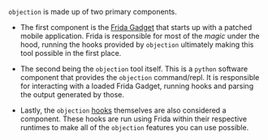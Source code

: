 `objection` is made up of two primary components.

* The first component is the [Frida Gadget](https://www.frida.re/) that starts up with a patched mobile application. Frida is responsible for most of the _magic_ under the hood, running the hooks provided by `objection` ultimately making this tool possible in the first place.

* The second being the `objection` tool itself. This is a `python` software component that provides the `objection` command/repl. It is responsible for interacting with a loaded Frida Gadget, running hooks and parsing the output generated by those.

* Lastly, the `objection` [hooks](https://github.com/sensepost/objection/tree/master/objection/hooks) themselves are also considered a component. These hooks are run using Frida within their respective runtimes to make all of the `objection` features you can use possible.